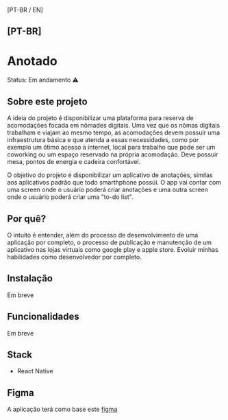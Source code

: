 [PT-BR / EN]

## [PT-BR]

<h1>Anotado</h1> 


Status: Em andamento ⚠️

## Sobre este projeto

A ideia do projeto é disponibilizar uma plataforma para reserva de acomodações focada em nômades digitais. Uma vez que os nômas digitais trabalham e viajam ao mesmo tempo, as acomodações devem possuír uma infraestrutura básica e que atenda a essas necessidades, como por exemplo um ótimo acesso a internet, local para trabalho que pode ser um coworking ou um espaço reservado na própria acomodação. Deve possuir mesa, pontos de energia e cadeira confortável.

O objetivo do projeto é disponibilizar um aplicativo de anotações, similas aos aplicativos padrão que todo smarthphone possúi. O app vai contar com uma screen onde o usuário poderá criar anotações e uma outra screen onde o usuário poderá criar uma "to-do list".

## Por quê?

O intuito é entender, além do processo de desenvolvimento de uma aplicação por completo, o processo de publicação e manutenção de um aplicativo nas lojas virtuais como google play e apple store. Evoluir minhas habilidades como desenvolvedor por completo.

## Instalação 

Em breve

## Funcionalidades

Em breve


## Stack

+ React Native

## Figma

A aplicação terá como base este [figma](https://www.figma.com/file/Y8dTcrwSjW0XTKuPnd4yWu/Notes-app-(Community)-(Community)?node-id=0%3A1&t=KFyTrfL7YjLN7BQF-0)
